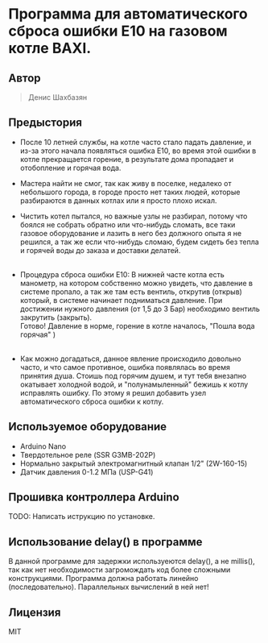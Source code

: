 # Программа для автоматического сброса ошибки E10 на газовом котле BAXI.

## Автор
> Денис Шахбазян
## Предыстория
- После 10 летней службы, на котле часто стало падать давление, и из-за этого начала появляться ошибка E10, во время этой ошибки в котле прекращается горение, в результате дома пропадает и отобопление и горячая вода.<br>
- Мастера найти не смог, так как живу в поселке, недалеко от небольшого города, в городе просто нет таких людей, которые разбираются в данных котлах или я просто плохо искал.<br>
- Чистить котел пытался, но важные узлы не разбирал, потому что боялся не собрать обратно или что-нибудь сломать, все таки газовое оборудование и лазить в него без должного опыта я не решился, а так же если что-нибудь сломаю, будем сидеть без тепла и горячей воды до заказа и доставки делатей.<br><br>

- Процедура сброса ошибки E10: В нижней часте котла есть манометр, на котором собственно можно увидеть, что давление в системе пропало, а так же там есть вентиль, открутив (открыв) который, в системе начинает подниматься давление. При достижении нужного давления (от 1,5 до 3 Бар) необходимо вентиль закрутить (закрыть).<br>
Готово! Давление в норме, горение в котле началось, "Пошла вода горячая" )<br><br>

- Как можно догадаться, данное явление происходило довольно часто, и что самое противное, ошибка появлялась во время принятия душа. Стоишь под горячим душем, и тут тебя внезапно окатывает холодной водой, и "полунамыленный" бежишь к котлу исправлять ошибку. По этому я решил добавить узел автоматического сброса ошибки к котлу.

## Используемое оборудование
- Arduino Nano
- Твердотельное реле (SSR G3MB-202P)
- Нормально закрытый электромагнитный клапан 1/2" (2W-160-15)
- Датчик давления 0-1.2 МПа (USP-G41)

## Прошивка контроллера Arduino
TODO: Написать иструкцию по установке.

## Использование delay() в программе
В данной программе для задержки используеются delay(), а не millis(), так как нет необходимости загромождать код более сложными конструкциями. Программа должна работать линейно (последовательно). Параллельных вычислений в ней нет!
## Лицензия
MIT